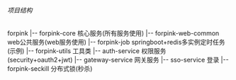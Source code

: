 ###### 项目结构
forpink
|-- forpink-core      核心服务(所有服务使用)
|-- forpink-web-common web公共服务(web服务使用)
|-- forpink-job       springboot+redis多实例定时任务(示例)
|-- forpink-utils     工具类
|-- auth-service      权限服务(security+oauth2+jwt)
|-- gateway-service   网关服务
|-- sso-service       登录
|-- forpink-seckill   分布式锁(秒杀)
    
    
    
